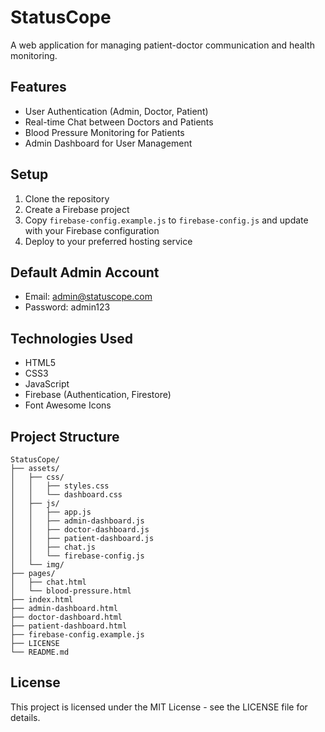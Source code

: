 # StatusCope

A web application for managing patient-doctor communication and health monitoring.

## Features

- User Authentication (Admin, Doctor, Patient)
- Real-time Chat between Doctors and Patients
- Blood Pressure Monitoring for Patients
- Admin Dashboard for User Management

## Setup

1. Clone the repository
2. Create a Firebase project
3. Copy `firebase-config.example.js` to `firebase-config.js` and update with your Firebase configuration
4. Deploy to your preferred hosting service

## Default Admin Account

- Email: admin@statuscope.com
- Password: admin123

## Technologies Used

- HTML5
- CSS3
- JavaScript
- Firebase (Authentication, Firestore)
- Font Awesome Icons

## Project Structure

```
StatusCope/
├── assets/
│   ├── css/
│   │   ├── styles.css
│   │   └── dashboard.css
│   ├── js/
│   │   ├── app.js
│   │   ├── admin-dashboard.js
│   │   ├── doctor-dashboard.js
│   │   ├── patient-dashboard.js
│   │   ├── chat.js
│   │   └── firebase-config.js
│   └── img/
├── pages/
│   ├── chat.html
│   └── blood-pressure.html
├── index.html
├── admin-dashboard.html
├── doctor-dashboard.html
├── patient-dashboard.html
├── firebase-config.example.js
├── LICENSE
└── README.md
```

## License

This project is licensed under the MIT License - see the LICENSE file for details. 